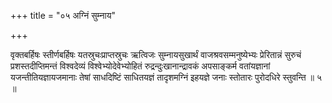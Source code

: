 +++
title = "०५ अग्निं सुम्नाय"

+++

वृक्तबर्हिषः स्तीर्णबर्हिषः यतस्रुचःप्राप्तस्रुचः ऋत्विजः सुम्नायसुखार्थं वाजश्रवसम्मनुष्येभ्यः प्रेरितान्नं सुरुचं प्रशस्तदीप्तिमन्तं विश्वदेव्यं विश्वेभ्योदेवेभ्योहितं रुद्रन्दुःखानान्द्रावकं अपसाङ्कर्म वतांयज्ञानां यजन्तीतियज्ञायजमानाः तेषां साधदिष्टिं साधितयज्ञं तादृशमग्निं इहयज्ञे जनाः स्तोतारः पुरोदधिरे स्तुवन्ति ॥ ५ ॥